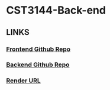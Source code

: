 # CST3144-Back-end

## LINKS
### [Frontend Github Repo](https://github.com/AditiRD-03/CST3144-Front-end)
### [Backend Github Repo](https://github.com/AditiRD-03/CST3144-Back-end)
### [Render URL](https://cst3144-back-end.onrender.com)
